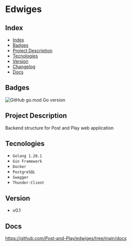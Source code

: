# Edwiges

## Index

* [Index](#index)
* [Badges](#badges)
* [Project Description](#project-description)
* [Tecnologies](#tecnologies)
* [Version](#version)
* [Changelog](#tecnologies)
* [Docs](#docs)

## Badges

![GitHub go.mod Go version](https://img.shields.io/github/go-mod/go-version/Post-and-Play/edwiges)

## Project Description

Backend structure for Post and Play web application

## Tecnologies

* ``Golang 1.20.1``
* ``Gin Framework``
* ``Docker``
* ``PostgreSQL``
* ``Swagger``
* ``Thunder-Client``

## Version

* v0.1

## Docs

<https://github.com/Post-and-Play/edwiges/tree/main/docs>
